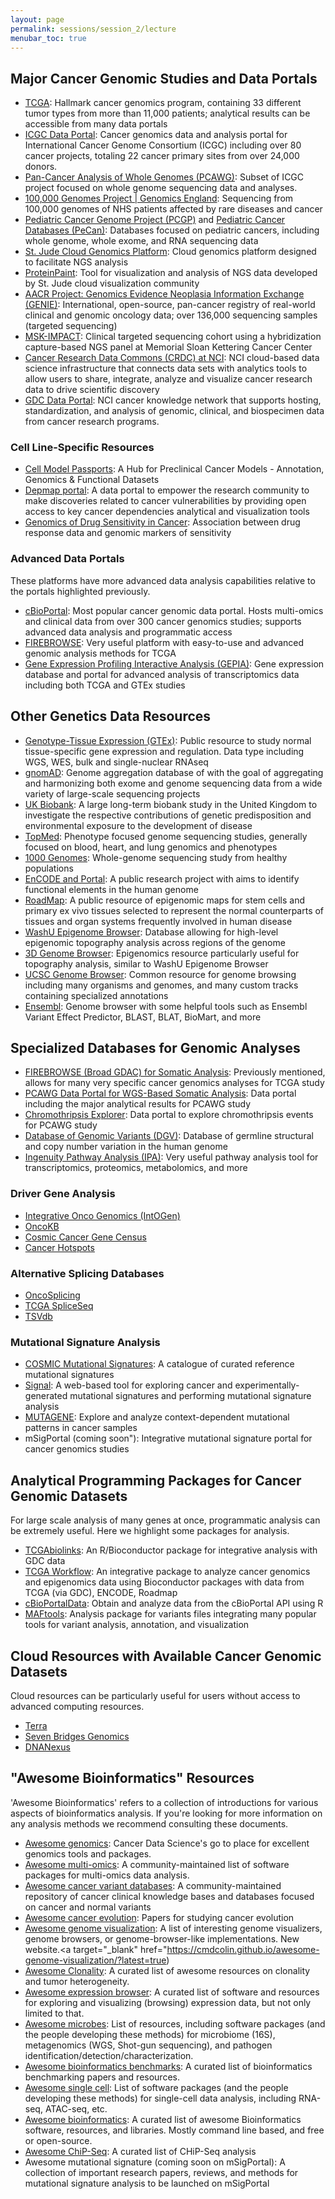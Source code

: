 ```yaml
---
layout: page
permalink: sessions/session_2/lecture
menubar_toc: true
---
```


<!--script src="{{ site.baseurl }}/assets/js/vanilla-back-to-top.min.js"></script> <script>addBackToTop()</script-->

## Major Cancer Genomic Studies and Data Portals

- <a target="_blank" href="https://www.cancer.gov/about-nci/organization/ccg/research/structural-genomics/tcga">TCGA</a>: Hallmark cancer genomics program, containing 33 different tumor types from more than 11,000 patients; analytical results can be accessible from many data portals
- <a target="_blank" href="https://dcc.icgc.org/">ICGC Data Portal</a>: Cancer genomics data and analysis portal for International Cancer Genome Consortium (ICGC) including over 80 cancer projects, totaling 22 cancer primary sites from over 24,000 donors.
- <a target="_blank" href="https://dcc.icgc.org/pcawg">Pan-Cancer Analysis of Whole Genomes (PCAWG)</a>: Subset of ICGC project focused on whole genome sequencing data and analyses.
- <a target="_blank" href="https://www.genomicsengland.co.uk/initiatives/100000-genomes-project">100,000 Genomes Project \| Genomics England</a>: Sequencing from 100,000 genomes of NHS patients affected by rare diseases and cancer
- <a target="_blank" href="https://permalinks.stjude.cloud/permalinks/pcgp">Pediatric Cancer Genome Project (PCGP)</a> and <a target="_blank" href="https://pecan.stjude.cloud/">Pediatric Cancer Databases (PeCan)</a>: Databases focused on pediatric cancers, including whole genome, whole exome, and RNA sequencing data
- <a target="_blank" href="https://platform.stjude.cloud/">St. Jude Cloud Genomics Platform</a>: Cloud genomics platform designed to facilitate NGS analysis
- <a target="_blank" href="https://proteinpaint.stjude.org/">ProteinPaint</a>: Tool for visualization and analysis of NGS data developed by St. Jude cloud visualization community
- <a target="_blank" href="https://www.aacr.org/professionals/research/aacr-project-genie/aacr-project-genie-data/">AACR Project: Genomics Evidence Neoplasia Information Exchange (GENIE)</a>: International, open-source, pan-cancer registry of real-world clinical and genomic oncology data; over 136,000 sequencing samples (targeted sequencing)
- <a target="_blank" href="https://www.mskcc.org/msk-impact">MSK-IMPACT</a>: Clinical targeted sequencing cohort using a hybridization capture-based NGS panel at Memorial Sloan Kettering Cancer Center
- <a target="_blank" href="https://datacommons.cancer.gov/">Cancer Research Data Commons (CRDC) at NCI</a>: NCI cloud-based data science infrastructure that connects data sets with analytics tools to allow users to share, integrate, analyze and visualize cancer research data to drive scientific discovery
- <a target="_blank" href="https://portal.gdc.cancer.gov/">GDC Data Portal</a>: NCI cancer knowledge network that supports hosting, standardization, and analysis of genomic, clinical, and biospecimen data from cancer research programs.

### Cell Line-Specific Resources

- <a target="_blank" href="https://cellmodelpassports.sanger.ac.uk/">Cell Model Passports</a>: A Hub for Preclinical Cancer Models - Annotation, Genomics & Functional Datasets
- <a target="_blank" href="https://depmap.org/portal/">Depmap portal</a>: A data portal to empower the research community to make discoveries related to cancer vulnerabilities by providing open access to key cancer dependencies analytical and visualization tools
- <a target="_blank" href="https://www.cancerrxgene.org/">Genomics of Drug Sensitivity in Cancer</a>: Association between drug response data and genomic markers of sensitivity

### Advanced Data Portals

These platforms have more advanced data analysis capabilities relative to the portals highlighted previously.

- <a target="_blank" href="https://www.cbioportal.org/datasets">cBioPortal</a>: Most popular cancer genomic data portal. Hosts multi-omics and clinical data from over 300 cancer genomics studies; supports advanced data analysis and programmatic access
- <a target="_blank" href="https://gdac.broadinstitute.org/">FIREBROWSE</a>: Very useful platform with easy-to-use and advanced genomic analysis methods for TCGA
- <a target="_blank" href="http://gepia.cancer-pku.cn/index.html">Gene Expression Profiling Interactive Analysis (GEPIA)</a>: Gene expression database and portal for advanced analysis of transcriptomics data including both TCGA and GTEx studies

## Other Genetics Data Resources

- <a target="_blank" href="https://gtexportal.org/home/">Genotype-Tissue Expression (GTEx)</a>: Public resource to study normal tissue-specific gene expression and regulation. Data type including WGS, WES, bulk and single-nuclear RNAseq
- <a target="_blank" href="https://gnomad.broadinstitute.org/">gnomAD</a>: Genome aggregation database of with the goal of aggregating and harmonizing both exome and genome sequencing data from a wide variety of large-scale sequencing projects
- <a target="_blank" href="https://www.ukbiobank.ac.uk">UK Biobank</a>: A large long-term biobank study in the United Kingdom to investigate the respective contributions of genetic predisposition and environmental exposure to the development of disease
- <a target="_blank" href="https://topmed.nhlbi.nih.gov/">TopMed</a>: Phenotype focused genome sequencing studies, generally focused on blood, heart, and lung genomics and phenotypes
- <a target="_blank" href="https://www.internationalgenome.org/home">1000 Genomes</a>: Whole-genome sequencing study from healthy populations
- <a target="_blank" href="https://www.encodeproject.org/">EnCODE and Portal</a>: A public research project with aims to identify functional elements in the human genome
- <a target="_blank" href="http://www.roadmapepigenomics.org">RoadMap</a>: A public resource of epigenomic maps for stem cells and primary ex vivo tissues selected to represent the normal counterparts of tissues and organ systems frequently involved in human disease
- <a target="_blank" href="https://epigenomegateway.wustl.edu/browser/">WashU Epigenome Browser</a>: Database allowing for high-level epigenomic topography analysis across regions of the genome
- <a target="_blank" href="http://3dgenome.fsm.northwestern.edu/index.html">3D Genome Browser</a>: Epigenomics resource particularly useful for topography analysis, similar to WashU Epigenome Browser
- <a target="_blank" href="https://genome.ucsc.edu/">UCSC Genome Browser</a>: Common resource for genome browsing including many organisms and genomes, and many custom tracks containing specialized annotations
- <a target="_blank" href="https://useast.ensembl.org/index.html">Ensembl</a>: Genome browser with some helpful tools such as Ensembl Variant Effect Predictor, BLAST, BLAT, BioMart, and more

## Specialized Databases for Genomic Analyses

- <a target="_blank" href="https://gdac.broadinstitute.org/">FIREBROWSE (Broad GDAC) for Somatic Analysis</a>: Previously mentioned, allows for many very specific cancer genomics analyses for TCGA study
- <a target="_blank" href="https://dcc.icgc.org/releases/PCAWG">PCAWG Data Portal for WGS-Based Somatic Analysis</a>: Data portal including the major analytical results for PCAWG study
- <a target="_blank" href="http://compbio.med.harvard.edu/chromothripsis/">Chromothripsis Explorer</a>: Data portal to explore chromothripsis events for PCAWG study
- <a target="_blank" href="http://dgv.tcag.ca/dgv/app/home?ref=">Database of Genomic Variants (DGV)</a>: Database of germline structural and copy number variation in the human genome
- <a target="_blank" href="https://digitalinsights.qiagen.com/products-overview/discovery-insights-portfolio/analysis-and-visualization/qiagen-ipa/">Ingenuity Pathway Analysis (IPA)</a>: Very useful pathway analysis tool for transcriptomics, proteomics, metabolomics, and more

### Driver Gene Analysis

- <a target="_blank" href="https://www.intogen.org/search">Integrative Onco Genomics (IntOGen)</a>
- <a target="_blank" href="https://www.oncokb.org/">OncoKB</a>
- <a target="_blank" href="https://cancer.sanger.ac.uk/census">Cosmic Cancer Gene Census</a>
- <a target="_blank" href="https://www.cancerhotspots.org/">Cancer Hotspots</a>

### Alternative Splicing Databases

- <a target="_blank" href="http://www.oncosplicing.com">OncoSplicing</a>
- <a target="_blank" href="http://projects.insilico.us.com/TCGASpliceSeq/">TCGA SpliceSeq</a>
- <a target="_blank" href="http://www.tsvdb.com/index.html">TSVdb</a>

### Mutational Signature Analysis

- <a target="_blank" href="https://cancer.sanger.ac.uk/signatures/">COSMIC Mutational Signatures</a>:  A catalogue of curated reference mutational signatures
- <a target="_blank" href="https://signal.mutationalsignatures.com">Signal</a>: A web-based tool for exploring cancer and experimentally-generated mutational signatures and performing mutational signature analysis
- <a target="_blank" href="https://www.ncbi.nlm.nih.gov/research/mutagene/">MUTAGENE</a>: Explore and analyze context-dependent mutational patterns in cancer samples
- mSigPortal (coming soon"): Integrative mutational signature portal for cancer genomics studies

## Analytical Programming Packages for Cancer Genomic Datasets

For large scale analysis of many genes at once, programmatic analysis can be extremely useful. Here we highlight some packages for analysis.

- <a target="_blank" href="https://bioconductor.org/packages/release/bioc/html/TCGAbiolinks.html">TCGAbiolinks</a>: An R/Bioconductor package for integrative analysis with GDC data
- <a target="_blank" href="https://www.bioconductor.org/packages/release/workflows/html/TCGAWorkflow.html">TCGA Workflow</a>: An integrative package to analyze cancer genomics and epigenomics data using Bioconductor packages with data from TCGA (via GDC), ENCODE, Roadmap
- <a target="_blank" href="https://bioconductor.org/packages/release/bioc/html/cBioPortalData.html">cBioPortalData</a>: Obtain and analyze data from the cBioPortal API using R
- <a target="_blank" href="https://github.com/PoisonAlien/maftools">MAFtools</a>: Analysis package for variants files integrating many popular tools for variant analysis, annotation, and visualization

## Cloud Resources with Available Cancer Genomic Datasets

Cloud resources can be particularly useful for users without access to advanced computing resources.

- <a target="_blank" href="https://terra.bio/">Terra</a>
- <a target="_blank" href="https://www.sevenbridges.com/">Seven Bridges Genomics</a>
- <a target="_blank" href="https://www.dnanexus.com/#">DNANexus</a>

## "Awesome Bioinformatics" Resources

'Awesome Bioinformatics' refers to a collection of introductions for various aspects of bioinformatics analysis. If you're looking for more information on any analysis methods we recommend consulting these documents.

- <a target="_blank" href="https://github.com/broadinstitute/AwesomeGenomics">Awesome genomics</a>: Cancer Data Science's go to place for excellent genomics tools and packages.
- <a target="_blank" href="https://github.com/mikelove/awesome-multi-omics">Awesome multi-omics</a>: A community-maintained list of software packages for multi-omics data analysis.
- <a target="_blank" href="https://github.com/seandavi/awesome-cancer-variant-databases">Awesome cancer variant databases</a>: A community-maintained repository of cancer clinical knowledge bases and databases focused on cancer and normal variants
- <a target="_blank" href="https://github.com/iron-lion/Awesome-CancerEvolution">Awesome cancer evolution</a>: Papers for studying cancer evolution
- <a target="_blank" href="https://github.com/cmdcolin/awesome-genome-visualization">Awesome genome visualization</a>: A list of interesting genome visualizers, genome browsers, or genome-browser-like implementations. New website.<a target="_blank" href="https://cmdcolin.github.io/awesome-genome-visualization/?latest=true)
- <a target="_blank" href="https://github.com/hammerlab/awesome-clonality">Awesome Clonality</a>: A curated list of awesome resources on clonality and tumor heterogeneity.
- <a target="_blank" href="https://github.com/federicomarini/awesome-expression-browser">Awesome expression browser</a>: A curated list of software and resources for exploring and visualizing (browsing) expression data, but not only limited to that.
- <a target="_blank" href="https://github.com/stevetsa/awesome-microbes">Awesome microbes</a>: List of resources, including software packages (and the people developing these methods) for microbiome (16S), metagenomics (WGS, Shot-gun sequencing), and pathogen identification/detection/characterization.
- <a target="_blank" href="https://github.com/j-andrews7/awesome-bioinformatics-benchmarks">Awesome bioinformatics benchmarks</a>: A curated list of bioinformatics benchmarking papers and resources.
- <a target="_blank" href="https://github.com/seandavi/awesome-single-cell">Awesome single cell</a>: List of software packages (and the people developing these methods) for single-cell data analysis, including RNA-seq, ATAC-seq, etc.
- <a target="_blank" href="https://github.com/danielecook/Awesome-Bioinformatics">Awesome bioinformatics</a>: A curated list of awesome Bioinformatics software, resources, and libraries. Mostly command line based, and free or open-source.
- <a target="_blank" href="https://github.com/crazyhottommy/ChIP-seq-analysis">Awesome ChiP-Seq</a>: A curated list of CHiP-Seq analysis
- Awesome mutational signature (coming soon on mSigPortal): A collection of important research papers, reviews, and methods for mutational signature analysis to be launched on mSigPortal
